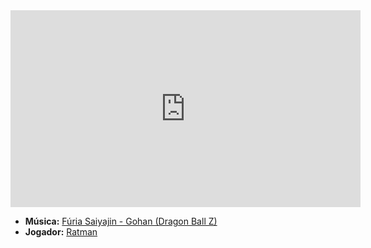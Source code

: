 <iframe width="560" height="315" src="https://www.youtube.com/embed/kPh8t0Ho_J4?si=8QRasiRmwzrsDbMS" title="YouTube video player" frameborder="0" allow="accelerometer; autoplay; clipboard-write; encrypted-media; gyroscope; picture-in-picture; web-share" referrerpolicy="strict-origin-when-cross-origin" allowfullscreen></iframe>

- **Música:** [Fúria Saiyajin - Gohan (Dragon Ball Z)](../Músicas/Fúria%20Saiyajin%20-%20Gohan%20(Dragon%20Ball%20Z).md)
- **Jogador:** [Ratman](content/Jogadores/Ratman.md)